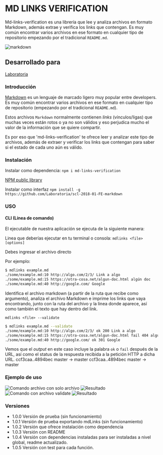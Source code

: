 # MD LINKS VERIFICATION

Md-links-verification es una librería que lee y analiza archivos en formato Markdown, además extrae y verifica los links que contengan. Es muy común encontrar varios archivos en ese formato en cualquier tipo de repositorio
empezando por el tradicional `README.md`.

![markdown](https://user-images.githubusercontent.com/39122711/47360814-c6060a80-d6a6-11e8-8342-b6a2ea5a47f7.png)

## Desarrollado para
[Laboratoria](https://www.laboratoria.la/)

### Introducción

[Markdown](https://es.wikipedia.org/wiki/Markdown) es un lenguaje de marcado
ligero muy popular entre developers. Es muy común
encontrar varios archivos en ese formato en cualquier tipo de repositorio
(empezando por el tradicional `README.md`).

Estos archivos `Markdown` normalmente contienen _links_ (vínculos/ligas) que
muchas veces están rotos o ya no son válidos y eso perjudica mucho el valor de
la información que se quiere compartir.

Es por eso que 'md-links-verification' te ofrece leer y analizar este tipo de archivos, además de extraer y verificar los links que contengan para saber si el estado de cada uno aún es válido.

### Instalación

Instalar como dependencia:
`npm i md-links-verification`

[NPM public library](https://www.npmjs.com/package/md-links-verification)

Instalar como interfaz
`npm install -g https://github.com/Laboratoria/scl-2018-01-FE-markdown`

### USO
#### CLI (Línea de comando)

El ejecutable de nuestra aplicación se ejecuta de la siguiente manera:

Linea que deberías ejecutar en tu terminal o consola:
`mdlinks <file> [options]`

Debes ingresar el archivo directo 

Por ejemplo:

```sh
$ mdlinks example.md
./some/example.md:10 http://algo.com/2/3/ Link a algo
./some/example.md:15 https://otra-cosa.net/algun-doc.html algún doc
./some/example.md:40 http://google.com/ Google
```
Identifica el archivo markdown (a partir de la ruta que recibe como
argumento), analiza el archivo Markdown e imprime los links que vaya
encontrando, junto con la ruta del archivo y la linea donde aparece, así como
también el texto que hay dentro del link.

`mdlinks <file> --validate`

```sh
$ mdlinks example.md --validate
./some/example.md:10 http://algo.com/2/3/ ok 200 Link a algo
./some/example.md:15 https://otra-cosa.net/algun-doc.html fail 404 algún doc
./some/example.md:40 http://google.com/ ok 301 Google
```

Vemos que el _output_ en este caso incluye la palabra `ok` o `fail` después de
la URL, así como el status de la respuesta recibida a la petición HTTP a dicha
URL.
   ccf3caa..4894bec  master -> master   ccf3caa..4894bec  master -> master 

### Ejemplo de uso
![Comando archivo con solo archivo](https://i.imgur.com/h4JUvkZ.png)
![Resultado](https://i.imgur.com/YMgSriK.png)
![Comando con archivo validate](https://i.imgur.com/Lxm5rNy.png)
![Resultado](https://i.imgur.com/Urj775C.png)

### Versiones
* 1.0.0
Versión de prueba (sin funcionamiento)
* 1.0.1
Versión de prueba exportando mdLinks (sin funcionamiento)
* 1.0.2
Versión que ofrece instalación como dependencia
* 1.0.3
Versión con README 
* 1.0.4
Versión con dependencias instaladas para ser instaladas a nivel global, readme actualizado.
* 1.0.5
Versión con test para cada función.


